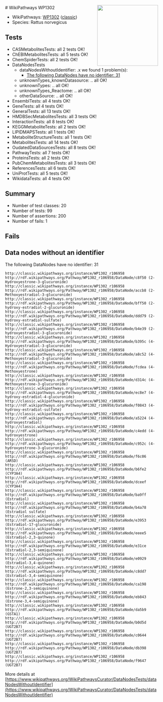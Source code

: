 <img style="float: right; width: 200px" src="https://upload.wikimedia.org/wikipedia/commons/thumb/8/83/Wplogo_with_text_500.png/640px-Wplogo_with_text_500.png" />
# WikiPathways WP1302

* WikiPathways: [WP1302](https://wikipathways.org/pathways/WP1302) ([classic](https://classic.wikipathways.org/instance/WP1302))
* Species: Rattus norvegicus
## Tests
* CASMetabolitesTests: all 2 tests OK!
* ChEBIMetabolitesTests: all 5 tests OK!
* ChemSpiderTests: all 2 tests OK!
* DataNodesTests
    * dataNodesWithoutIdentifier: .x we found 1 problem(s):
        * [The following DataNodes have no identifier: 31](#8792c4cf)
    * unknownTypes_knownDatasource: .. all OK!
    * unknownTypes: .. all OK!
    * unknownTypes_Reactome: .. all OK!
    * otherDataSource: .. all OK!
* EnsemblTests: all 4 tests OK!
* GeneTests: all 4 tests OK!
* GeneralTests: all 13 tests OK!
* HMDBSecMetabolitesTests: all 3 tests OK!
* InteractionTests: all 8 tests OK!
* KEGGMetaboliteTests: all 2 tests OK!
* LIPIDMAPSTests: all 1 tests OK!
* MetaboliteStructureTests: all 1 tests OK!
* MetabolitesTests: all 14 tests OK!
* OudatedDataSourcesTests: all 8 tests OK!
* PathwayTests: all 7 tests OK!
* ProteinsTests: all 2 tests OK!
* PubChemMetabolitesTests: all 3 tests OK!
* ReferencesTests: all 6 tests OK!
* UniProtTests: all 5 tests OK!
* WikidataTests: all 4 tests OK!


## Summary

* Number of test classes: 20
* Number of tests: 99
* Number of assertions: 200
* Number of fails: 1

## Fails

<a name="8792c4cf" />

## Data nodes without an identifier

The following DataNodes have no identifier: 31
```
http://classic.wikipathways.org/instance/WP1302_r106958 http://rdf.wikipathways.org/Pathway/WP1302_r106958/DataNode/c8f50 (2-Hydroxyestrone-3-glucuronide)
http://classic.wikipathways.org/instance/WP1302_r106958 http://rdf.wikipathways.org/Pathway/WP1302_r106958/DataNode/accb8 (2-Methoxyestradiol-3-glucuronide)
http://classic.wikipathways.org/instance/WP1302_r106958 http://rdf.wikipathways.org/Pathway/WP1302_r106958/DataNode/bff50 (2-hydroxy-estradiol-2-glucuronide)
http://classic.wikipathways.org/instance/WP1302_r106958 http://rdf.wikipathways.org/Pathway/WP1302_r106958/DataNode/ddd79 (2-hydroxy-estradiol-sulfate)
http://classic.wikipathways.org/instance/WP1302_r106958 http://rdf.wikipathways.org/Pathway/WP1302_r106958/DataNode/b4e39 (2-hydroxyestradiol-3-glucuronide)
http://classic.wikipathways.org/instance/WP1302_r106958 http://rdf.wikipathways.org/Pathway/WP1302_r106958/DataNode/b395c (4-Hydroxyestradiol-3-glucuronide)
http://classic.wikipathways.org/instance/WP1302_r106958 http://rdf.wikipathways.org/Pathway/WP1302_r106958/DataNode/a8c52 (4-Methoxyestradiol-3-glucuronide)
http://classic.wikipathways.org/instance/WP1302_r106958 http://rdf.wikipathways.org/Pathway/WP1302_r106958/DataNode/fcdea (4-Methoxyestrone)
http://classic.wikipathways.org/instance/WP1302_r106958 http://rdf.wikipathways.org/Pathway/WP1302_r106958/DataNode/d314c (4-Methoxyestrone-3-glucuronide)
http://classic.wikipathways.org/instance/WP1302_r106958 http://rdf.wikipathways.org/Pathway/WP1302_r106958/DataNode/ec8e7 (4-hydroxy-estradiol-4-glucuronide)
http://classic.wikipathways.org/instance/WP1302_r106958 http://rdf.wikipathways.org/Pathway/WP1302_r106958/DataNode/f0843 (4-hydroxy-estradiol-sulfate)
http://classic.wikipathways.org/instance/WP1302_r106958 http://rdf.wikipathways.org/Pathway/WP1302_r106958/DataNode/a5224 (4-hydroxyestradiol)
http://classic.wikipathways.org/instance/WP1302_r106958 http://rdf.wikipathways.org/Pathway/WP1302_r106958/DataNode/c4edd (4-hydroxyestrone)
http://classic.wikipathways.org/instance/WP1302_r106958 http://rdf.wikipathways.org/Pathway/WP1302_r106958/DataNode/c952c (4-hydroxyestrone-3-glucuronide)
http://classic.wikipathways.org/instance/WP1302_r106958 http://rdf.wikipathways.org/Pathway/WP1302_r106958/DataNode/f6c06 (ARSD)
http://classic.wikipathways.org/instance/WP1302_r106958 http://rdf.wikipathways.org/Pathway/WP1302_r106958/DataNode/b6fe2 (CYP3A4)
http://classic.wikipathways.org/instance/WP1302_r106958 http://rdf.wikipathways.org/Pathway/WP1302_r106958/DataNode/dceef (CYP3A4)
http://classic.wikipathways.org/instance/WP1302_r106958 http://rdf.wikipathways.org/Pathway/WP1302_r106958/DataNode/ba9ff (Estradiol)
http://classic.wikipathways.org/instance/WP1302_r106958 http://rdf.wikipathways.org/Pathway/WP1302_r106958/DataNode/b4a78 (Estradiol sulfate)
http://classic.wikipathways.org/instance/WP1302_r106958 http://rdf.wikipathways.org/Pathway/WP1302_r106958/DataNode/e3953 (Estradiol-17-glucuronide)
http://classic.wikipathways.org/instance/WP1302_r106958 http://rdf.wikipathways.org/Pathway/WP1302_r106958/DataNode/eeee5 (Estradiol-2,3-quinone)
http://classic.wikipathways.org/instance/WP1302_r106958 http://rdf.wikipathways.org/Pathway/WP1302_r106958/DataNode/e31ce (Estradiol-2,3-semiquinone)
http://classic.wikipathways.org/instance/WP1302_r106958 http://rdf.wikipathways.org/Pathway/WP1302_r106958/DataNode/e0929 (Estradiol-3,4-quinone)
http://classic.wikipathways.org/instance/WP1302_r106958 http://rdf.wikipathways.org/Pathway/WP1302_r106958/DataNode/c8dd7 (Estradiol-3,4-semiquinone)
http://classic.wikipathways.org/instance/WP1302_r106958 http://rdf.wikipathways.org/Pathway/WP1302_r106958/DataNode/ca198 (Estrone-2,3-semiquinone)
http://classic.wikipathways.org/instance/WP1302_r106958 http://rdf.wikipathways.org/Pathway/WP1302_r106958/DataNode/eb843 (Estrone-3,4-semiquinone)
http://classic.wikipathways.org/instance/WP1302_r106958 http://rdf.wikipathways.org/Pathway/WP1302_r106958/DataNode/da5b9 (GSTA1)
http://classic.wikipathways.org/instance/WP1302_r106958 http://rdf.wikipathways.org/Pathway/WP1302_r106958/DataNode/b0d5d (UGT2B7)
http://classic.wikipathways.org/instance/WP1302_r106958 http://rdf.wikipathways.org/Pathway/WP1302_r106958/DataNode/c0644 (UGT2B7)
http://classic.wikipathways.org/instance/WP1302_r106958 http://rdf.wikipathways.org/Pathway/WP1302_r106958/DataNode/db398 (UGT2B7)
http://classic.wikipathways.org/instance/WP1302_r106958 http://rdf.wikipathways.org/Pathway/WP1302_r106958/DataNode/f9647 (UGT2B7)
```

More details at [https://www.wikipathways.org/WikiPathwaysCurator/DataNodesTests/dataNodesWithoutIdentifier](https://www.wikipathways.org/WikiPathwaysCurator/DataNodesTests/dataNodesWithoutIdentifier)

